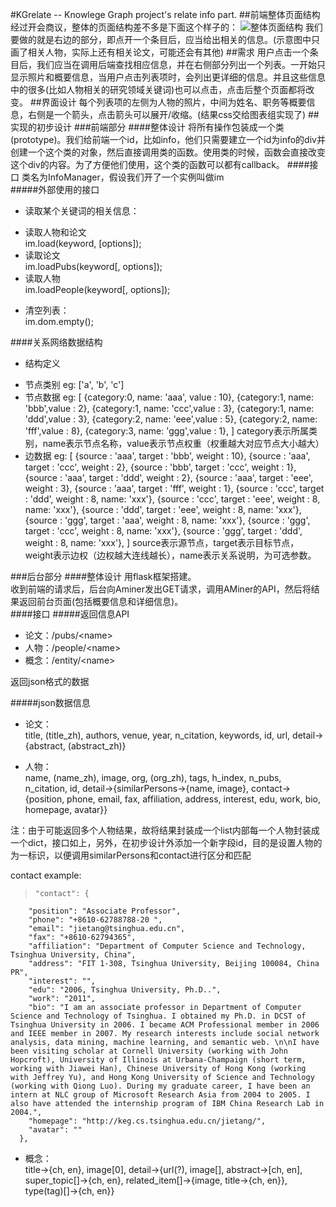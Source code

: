 #KGrelate
-- Knowlege Graph project's relate info part.
##前端整体页面结构
经过开会商议，整体的页面结构差不多是下面这个样子的：
![整体页面结构](mainpage.png)
我们要做的就是右边的部分，即点开一个条目后，应当给出相关的信息。(示意图中只画了相关人物，实际上还有相关论文，可能还会有其他)
##需求
用户点击一个条目后，我们应当在调用后端查找相应信息，并在右侧部分列出一个列表。一开始只显示照片和概要信息，当用户点击列表项时，会列出更详细的信息。并且这些信息中的很多(比如人物相关的研究领域关键词)也可以点击，点击后整个页面都将改变。
##界面设计
每个列表项的左侧为人物的照片，中间为姓名、职务等概要信息，右侧是一个箭头，点击箭头可以展开/收缩。(结果css交给图表组实现了)
##实现的初步设计
###前端部分
####整体设计
将所有操作包装成一个类(prototype)。我们给前端一个id，比如info，他们只需要建立一个id为info的div并创建一个这个类的对象，然后直接调用类的函数。使用类的时候，函数会直接改变这个div的内容。为了方便他们使用，这个类的函数可以都有callback。
####接口
类名为InfoManager，假设我们开了一个实例叫做im  
#####外部使用的接口
* 读取某个关键词的相关信息：  
 + 读取人物和论文  
im.load(keyword, [options]);  
 + 读取论文  
im.loadPubs(keyword[, options]);  
 + 读取人物  
im.loadPeople(keyword[, options]);  

* 清空列表：  
im.dom.empty();

####关系网络数据结构
* 结构定义
 + 节点类别
 eg: ['a', 'b', 'c']
 + 节点数据
 eg: [
        {category:0, name: 'aaa', value : 10},
        {category:1, name: 'bbb',value : 2},
        {category:1, name: 'ccc',value : 3},
        {category:1, name: 'ddd',value : 3},
        {category:2, name: 'eee',value : 5},
        {category:2, name: 'fff',value : 8},
        {category:3, name: 'ggg',value : 1},
    ]
category表示所属类别，name表示节点名称，value表示节点权重（权重越大对应节点大小越大）
+ 边数据
eg: [
        {source : 'aaa', target : 'bbb', weight : 10},
        {source : 'aaa', target : 'ccc', weight : 2},
        {source : 'bbb', target : 'ccc', weight : 1},
        {source : 'aaa', target : 'ddd', weight : 2},
        {source : 'aaa', target : 'eee', weight : 3},
        {source : 'aaa', target : 'fff', weight : 1},
        {source : 'ccc', target : 'ddd', weight : 8, name: 'xxx'},
        {source : 'ccc', target : 'eee', weight : 8, name: 'xxx'},
        {source : 'ddd', target : 'eee', weight : 8, name: 'xxx'},
        {source : 'ggg', target : 'aaa', weight : 8, name: 'xxx'},
        {source : 'ggg', target : 'ccc', weight : 8, name: 'xxx'},
        {source : 'ggg', target : 'ddd', weight : 8, name: 'xxx'},
    ]
source表示源节点，target表示目标节点，weight表示边权（边权越大连线越长），name表示关系说明，为可选参数。

###后台部分
####整体设计
用flask框架搭建。  
收到前端的请求后，后台向Aminer发出GET请求，调用AMiner的API，然后将结果返回前台页面(包括概要信息和详细信息)。  
####接口
#####返回信息API
* 论文：/pubs/&lt;name&gt;  
* 人物：/people/&lt;name&gt;  
* 概念：/entity/&lt;name&gt;  

返回json格式的数据  

#####json数据信息
* 论文：  
title, (title_zh), authors, venue, year, n_citation, keywords, id, url, 
detail->{abstract, (abstract_zh)}  

* 人物：  
name, (name_zh), image, org, (org_zh), tags, h_index, n_pubs, n_citation, id,
detail->{similarPersons->{name, image}, contact->{position, phone, email, fax, affiliation, address, interest, edu, work, bio, homepage, avatar}}

注：由于可能返回多个人物结果，故将结果封装成一个list内部每一个人物封装成一个dict，接口如上，另外，在初步设计外添加一个新字段id，目的是设置人物的为一标识，以便调用similarPersons和contact进行区分和匹配

contact example:  
>     "contact": {
        "position": "Associate Professor",
        "phone": "+8610-62788788-20 ",
        "email": "jietang@tsinghua.edu.cn",
        "fax": "+8610-62794365",
        "affiliation": "Department of Computer Science and Technology, Tsinghua University, China",
        "address": "FIT 1-308, Tsinghua University, Beijing 100084, China PR",
        "interest": "",
        "edu": "2006, Tsinghua University, Ph.D..",
        "work": "2011",
        "bio": "I am an associate professor in Department of Computer Science and Technology of Tsinghua. I obtained my Ph.D. in DCST of Tsinghua University in 2006. I became ACM Professional member in 2006 and IEEE member in 2007. My research interests include social network analysis, data mining, machine learning, and semantic web. \n\nI have been visiting scholar at Cornell University (working with John Hopcroft), University of Illinois at Urbana-Champaign (short term, working with Jiawei Han), Chinese University of Hong Kong (working with Jeffrey Yu), and Hong Kong University of Science and Technology (working with Qiong Luo). During my graduate career, I have been an intern at NLC group of Microsoft Research Asia from 2004 to 2005. I also have attended the internship program of IBM China Research Lab in 2004.",
        "homepage": "http://keg.cs.tsinghua.edu.cn/jietang/",
        "avatar": ""
      },
      
* 概念：  
title->{ch, en}, image[0], 
detail->{url(?), image[], abstract->[ch, en], super_topic[]->{ch, en}, related_item[]->{image, title->{ch, en}}, type(tag)[]->{ch, en}}
